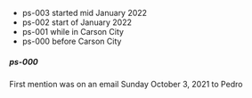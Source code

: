 
* ps-003 started mid January 2022
* ps-002 start of January 2022
* ps-001 while in Carson City
* ps-000 before Carson City



##### ps-000
First mention was on an email Sunday October 3, 2021 to Pedro
